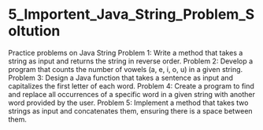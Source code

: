 # 5_Importent_Java_String_Problem_Soltution
Practice problems on Java String
Problem 1:
Write a method that takes a string as input and returns the string in reverse order.
Problem 2:
Develop a program that counts the number of vowels (a, e, i, o, u) in a given string.
Problem 3:
Design a Java function that takes a sentence as input and capitalizes the first letter of each word.
Problem 4:
Create a program to find and replace all occurrences of a specific word in a given string with
another word provided by the user.
Problem 5:
Implement a method that takes two strings as input and concatenates them, ensuring there is a
space between them.
